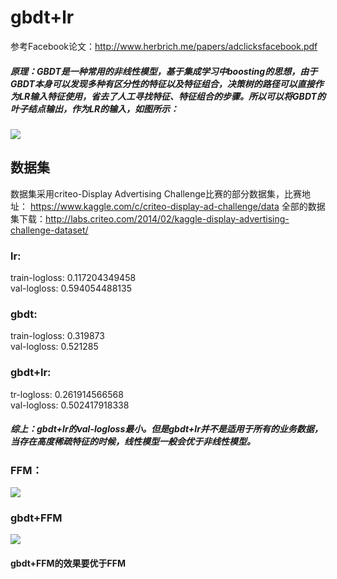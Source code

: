 # gbdt+lr  
参考Facebook论文：http://www.herbrich.me/papers/adclicksfacebook.pdf  
##### 原理：GBDT是一种常用的非线性模型，基于集成学习中boosting的思想，由于GBDT本身可以发现多种有区分性的特征以及特征组合，决策树的路径可以直接作为LR输入特征使用，省去了人工寻找特征、特征组合的步骤。所以可以将GBDT的叶子结点输出，作为LR的输入，如图所示：
![](https://upload-images.jianshu.io/upload_images/4155986-8a4cb50aefba2877.png?imageMogr2/auto-orient/strip%7CimageView2/2/w/508)  

## 数据集  
数据集采用criteo-Display Advertising Challenge比赛的部分数据集，比赛地址： https://www.kaggle.com/c/criteo-display-ad-challenge/data 全部的数据集下载：http://labs.criteo.com/2014/02/kaggle-display-advertising-challenge-dataset/

### lr:
train-logloss:  0.117204349458  
val-logloss:  0.594054488135  

### gbdt:
train-logloss: 0.319873  
val-logloss: 0.521285  

### gbdt+lr:
tr-logloss:  0.261914566568  
val-logloss:  0.502417918338  

##### 综上：gbdt+lr的val-logloss最小。但是gbdt+lr并不是适用于所有的业务数据，当存在高度稀疏特征的时候，线性模型一般会优于非线性模型。  

### FFM：
![](https://note.youdao.com/yws/api/personal/file/156F8B3B13E042909520348E80D105E0?method=download&shareKey=bb75dc742741374a2adb14fd83cd0164)   

### gbdt+FFM
![](https://note.youdao.com/yws/api/personal/file/7BC3F5E9E84C48CEA0F9D8E731728B7E?method=download&shareKey=30492d70d1e4ebe84276984ea832a262) 

#### gbdt+FFM的效果要优于FFM
